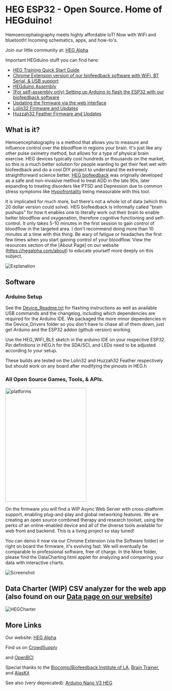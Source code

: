 # HEG ESP32 - Open Source. Home of HEGduino!
Hemoencephalography meets highly affordable IoT! Now with WiFi and bluetooth! Incoming schematics, apps, and how-to's.

Join our little community at: [HEG Alpha](https://hegalpha.com)

Important HEGduino stuff you can find here:
- [HEG Training Quick Start Guide](https://github.com/moothyknight/HEG_ESP32/blob/master/Guides/HEG%20Training%20Quick%20Start%20Guide.pdf)
- [Chrome Extension version of our biofeedback software with WiFi, BT Serial, & USB support](https://github.com/moothyknight/HEG_ESP32/tree/master/Software/ChromeExtension)
- [HEGduino Assembly](https://github.com/moothyknight/HEG_ESP32/blob/master/Guides/HEGduino%20Assembly%20Guide.pdf)
- [(For self-assembly only) Setting up Arduino to flash the ESP32 with our biofeedback software](https://github.com/moothyknight/HEG_ESP32/blob/master/Device_README.txt)
- [Updating the firmware via the web interface](https://github.com/moothyknight/HEG_ESP32/blob/master/Guides/How%20To%20Update.pdf)
- [Lolin32 Firmware and Updates](https://github.com/moothyknight/HEG_ESP32/tree/master/Device%20Drivers/HEG_WIFI_BLE_Lolin32)
- [Huzzah32 Feather Firmware and Updates](https://github.com/moothyknight/HEG_ESP32/tree/master/Device%20Drivers/HEG_WIFI_BLE_Feather)

## What is it?
Hemoencephalography is a method that allows you to measure and influence control over the bloodflow in regions your brain. It's just like any other pulse oximetry method, but allows for a type of physical brain exercise. HEG devices typically cost hundreds or thousands on the market, so this is a much better solution for people wanting to get their feet wet with biofeedback and do a cool DIY project to understand the extremely straightforward science better. [HEG biofeedback](https://en.wikipedia.org/wiki/Hemoencephalography) was originally developed as a safe and non-invasive method to treat ADD in the late 90s, later expanding to treating disorders like PTSD and Depression due to common stress symptoms like [Hypofrontality](https://en.wikipedia.org/wiki/Hypofrontality) being measurable with this tool. 

It is implicated for much more, but there's not a whole lot of data (which this 20 dollar version could solve). HEG biofeedback is informally called "brain pushups" for how it enables one to literally work out their brain to enable better bloodflow and oxygenation, therefore cognitive functioning and self-control. It only takes 5-10 minutes in the first session to gain control of bloodflow in the targeted area. I don't recommend doing more than 10 minutes at a time with this thing. Be wary of fatigue or headaches the first few times when you start gaining control of your bloodflow. View the resources section of the [About Page] on our website (https://hegalpha.com/about) to educate yourself more deeply on this subject.

![Explanation](https://raw.githubusercontent.com/moothyknight/HEG_Arduino/master/Pics/HEGExplained.png)

## Software

### Arduino Setup
See the [Device_Readme.txt](https://github.com/moothyknight/HEG_ESP32/blob/master/Device_README.txt)  for flashing instructions as well as available USB commands and the changelog, including which dependencies are required for the Arduino IDE. We packaged the more minor dependencies in the Device_Drivers folder so you don't have to chase all of them down, just get Arduino and the ESP32 addon (github version) working.

Use the HEG_WIFI_BLE sketch in the arduino IDE on your respective ESP32. Pin definitions in HEG.h for the SDA/SCL and LEDs need to be adjusted according to your setup. 

These builds are tested on the Lolin32 and Huzzah32 Feather respectively but should work on any board after modifying the pinouts in HEG.h

### All Open Source Games, Tools, & APIs.

<img src="https://github.com/moothyknight/HEG_ESP32/blob/master/Pictures/platforms.PNG" alt="platforms" width="252" height="354">

On the firmware you will find a WIP Async Web Server with cross-platform support, enabling plug-and-play and global networking features. We are creating an open source combined therapy and research toolset, using the perks of an online-enabled device and all of the diverse tools available for web front and backend. This is a living project so stay tuned!

You can demo it now via our Chrome Extension (via the Software folder) or right on board the firmware, it's evolving fast. We will eventually be comparable to professional software, free of charge. In the More folder, please find the DataCharting.html applet for analyzing and comparing your data with interactive charts.

![Screenshot](https://github.com/moothyknight/HEG_ESP32/blob/master/Pictures/HEGwebAPI.png?raw=true)

## Data Charter (WIP) CSV analyzer for the web app (also found on our [Data page on our website](https://hegalpha.com))
![HEGCharter](https://github.com/moothyknight/HEG_ESP32/blob/master/Pictures/datacharter.PNG?raw=true)

## More Links
Our website: [HEG Alpha](https://hegalpha.com)

Find us on [CrowdSupply](https://crowdsupply.com/alaskit/hegduino)

and [OpenBCI](https://shop.openbci.com/collections/frontpage/products/hegduino-kit?variant=32052268531784)

Special thanks to the [Biocomp/Biofeedback Institute of LA](https://www.biocompresearch.org/), [Brain Trainer](https://brain-trainer.com/), and [AlasKit](https://alaskit.net)

See also (very deprecated):
[Arduino Nano V3 HEG](https://github.com/moothyknight/HEG_Arduino)

